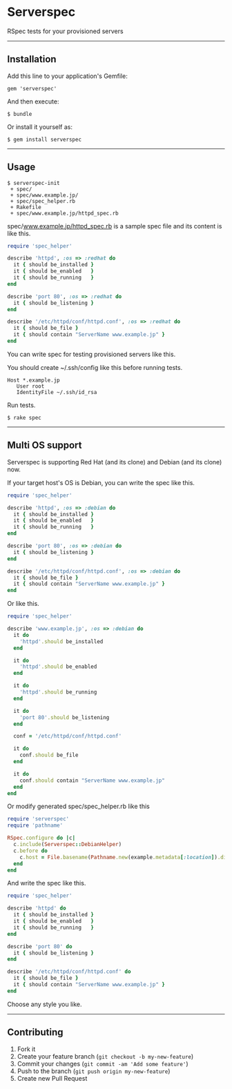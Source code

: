 # Serverspec

RSpec tests for your provisioned servers

----

## Installation

Add this line to your application's Gemfile:

    gem 'serverspec'

And then execute:

    $ bundle

Or install it yourself as:

    $ gem install serverspec

----

## Usage

```
$ serverspec-init
 + spec/
 + spec/www.example.jp/
 + spec/spec_helper.rb
 + Rakefile
 + spec/www.example.jp/httpd_spec.rb
```
spec/www.example.jp/httpd_spec.rb is a sample spec file and its content is like this.

```ruby
require 'spec_helper'

describe 'httpd', :os => :redhat do
  it { should be_installed }
  it { should be_enabled   }
  it { should be_running   }
end

describe 'port 80', :os => :redhat do
  it { should be_listening }
end

describe '/etc/httpd/conf/httpd.conf', :os => :redhat do
  it { should be_file }
  it { should contain "ServerName www.example.jp" }
end
```

You can write spec for testing provisioned servers like this.

You should create ~/.ssh/config like this before running tests.

```
Host *.example.jp
   User root
   IdentityFile ~/.ssh/id_rsa
```

Run tests.

```
$ rake spec
```
----
## Multi OS support

Serverspec is supporting Red Hat (and its clone) and Debian (and its clone) now.

If your target host's OS is Debian, you can write the spec like this.

```ruby
require 'spec_helper'

describe 'httpd', :os => :debian do
  it { should be_installed }
  it { should be_enabled   }
  it { should be_running   }
end

describe 'port 80', :os => :debian do
  it { should be_listening }
end

describe '/etc/httpd/conf/httpd.conf', :os => :debian do
  it { should be_file }
  it { should contain "ServerName www.example.jp" }
end
```

Or like this.

```ruby
require 'spec_helper'

describe 'www.example.jp', :os => :debian do
  it do
    'httpd'.should be_installed
  end

  it do
    'httpd'.should be_enabled
  end

  it do
    'httpd'.should be_running
  end

  it do
    'port 80'.should be_listening
  end

  conf = '/etc/httpd/conf/httpd.conf'

  it do
    conf.should be_file
  end

  it do
    conf.should contain "ServerName www.example.jp"
  end
end
```

Or modify generated spec/spec_helper.rb like this

```ruby
require 'serverspec'
require 'pathname'

RSpec.configure do |c|
  c.include(Serverspec::DebianHelper)
  c.before do
    c.host = File.basename(Pathname.new(example.metadata[:location]).dirname)
  end
end
```

And write the spec like this.

```ruby
require 'spec_helper'

describe 'httpd' do
  it { should be_installed }
  it { should be_enabled   }
  it { should be_running   }
end

describe 'port 80' do
  it { should be_listening }
end

describe '/etc/httpd/conf/httpd.conf' do
  it { should be_file }
  it { should contain "ServerName www.example.jp" }
end
```

Choose any style you like.


----

## Contributing

1. Fork it
2. Create your feature branch (`git checkout -b my-new-feature`)
3. Commit your changes (`git commit -am 'Add some feature'`)
4. Push to the branch (`git push origin my-new-feature`)
5. Create new Pull Request
